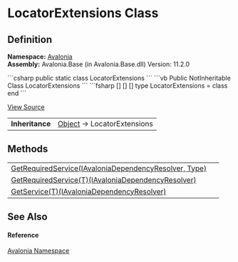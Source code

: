 # LocatorExtensions Class




## Definition
**Namespace:** <a href="N_Avalonia">Avalonia</a>  
**Assembly:** Avalonia.Base (in Avalonia.Base.dll) Version: 11.2.0

<Tabs groupId="api-code-preview">
<TabItem value="csharp" label="C#">
```csharp
public static class LocatorExtensions
```
</TabItem>
<TabItem value="vb" label="VB">
```vb
<ExtensionAttribute>
Public NotInheritable Class LocatorExtensions
```
</TabItem>
<TabItem value="fsharp" label="F#">
```fsharp
[<AbstractClassAttribute>]
[<SealedAttribute>]
[<ExtensionAttribute>]
type LocatorExtensions = class end
```
</TabItem>
</Tabs>



<a href="https://github.com/AvaloniaUI/Avalonia/tree/master/src/Avalonia.Base/AvaloniaLocator.cs" title="View the source code">View Source</a>

<table>
<tr><td><strong>Inheritance</strong></td><td><a href="https://learn.microsoft.com/dotnet/api/system.object" target="_blank" rel="noopener noreferrer">Object</a>  →  LocatorExtensions</td></tr>
</table>



## Methods
<table>
<tr>
<td><a href="M_Avalonia_LocatorExtensions_GetRequiredService">GetRequiredService(IAvaloniaDependencyResolver, Type)</a></td>
<td> </td>
</tr>
<tr>
<td><a href="M_Avalonia_LocatorExtensions_GetRequiredService__1">GetRequiredService(T)(IAvaloniaDependencyResolver)</a></td>
<td> </td>
</tr>
<tr>
<td><a href="M_Avalonia_LocatorExtensions_GetService__1">GetService(T)(IAvaloniaDependencyResolver)</a></td>
<td> </td>
</tr>
</table>

## See Also


#### Reference
<a href="N_Avalonia">Avalonia Namespace</a>  
